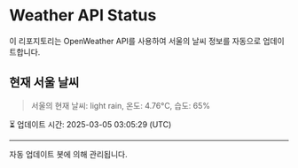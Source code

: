 
# Weather API Status

이 리포지토리는 OpenWeather API를 사용하여 서울의 날씨 정보를 자동으로 업데이트합니다.

## 현재 서울 날씨
> 서울의 현재 날씨: light rain, 온도: 4.76°C, 습도: 65%

⏳ 업데이트 시간: 2025-03-05 03:05:29 (UTC)

---
자동 업데이트 봇에 의해 관리됩니다.
